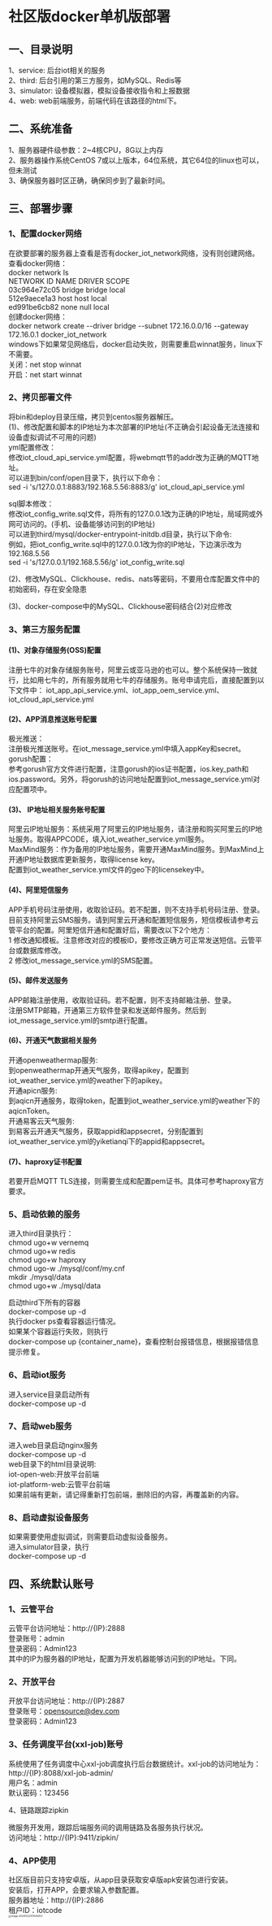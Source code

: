 # 社区版docker单机版部署

##    一、目录说明
   1、service: 后台iot相关的服务  
   2、third: 后台引用的第三方服务，如MySQL、Redis等  
   3、simulator: 设备模拟器，模拟设备接收指令和上报数据  
   4、web: web前端服务，前端代码在该路径的html下。  

##    二、系统准备 

   1、服务器硬件级参数：2~4核CPU，8G以上内存  
   2、服务器操作系统CentOS 7或以上版本，64位系统，其它64位的linux也可以，但未测试  
   3、确保服务器时区正确，确保同步到了最新时间。  

##    三、部署步骤

###    1、配置docker网络

   在欲要部署的服务器上查看是否有docker_iot_network网络，没有则创建网络。  
   查看docker网络：  
   docker network ls  
       NETWORK ID     NAME                 DRIVER    SCOPE  
       03c964e72c05   bridge               bridge    local  
       512e9aece1a3   host                 host      local  
       ed991be6cb82   none                 null      local  
   创建docker网络：  
   docker network create --driver bridge --subnet 172.16.0.0/16 --gateway 172.16.0.1   docker_iot_network  
   windows下如果常见网络后，docker启动失败，则需要重启winnat服务，linux下不需要。  
   关闭：net stop winnat  
   开启：net start winnat  

###    2、拷贝部署文件
   将bin和deploy目录压缩，拷贝到centos服务器解压。   
   (1)、修改配置和脚本的IP地址为本次部署的IP地址(不正确会引起设备无法连接和设备虚拟调试不可用的问题)    
   yml配置修改：  
   修改iot_cloud_api_service.yml配置，将webmqtt节的addr改为正确的MQTT地址。  
   可以进到bin/conf/open目录下，执行以下命令：  
   sed -i 's/127.0.0.1:8883/192.168.5.56:8883/g' iot_cloud_api_service.yml  

   sql脚本修改：  
   修改iot_config_write.sql文件，将所有的127.0.0.1改为正确的IP地址，局域网或外网可访问的。(手机、设备能够访问到的IP地址)  
   可以进到third/mysql/docker-entrypoint-initdb.d目录，执行以下命令:  
   例如，把iot_config_write.sql中的127.0.0.1改为你的IP地址，下边演示改为192.168.5.56  
   sed -i 's/127.0.0.1/192.168.5.56/g' iot_config_write.sql    
    
  (2)、修改MySQL、Clickhouse、redis、nats等密码，不要用仓库配置文件中的初始密码，存在安全隐患    

  (3)、docker-compose中的MySQL、Clickhouse密码结合(2)对应修改   

###    3、第三方服务配置

####    (1)、对象存储服务(OSS)配置

   注册七牛的对象存储服务账号，阿里云或亚马逊的也可以。整个系统保持一致就行，比如用七牛的，所有服务就用七牛的存储服务。账号申请完后，直接配置到以下文件中：  iot_app_api_service.yml、iot_app_oem_service.yml、iot_cloud_api_service.yml

####    (2)、APP消息推送账号配置

   极光推送：  
   注册极光推送账号。在iot_message_service.yml中填入appKey和secret。  
   gorush配置：  
   参考gorush官方文件进行配置，注意gorush的ios证书配置，ios.key_path和ios.password。另外，将gorush的访问地址配置到iot_message_service.yml对应配置项中。  

####    (3)、 IP地址相关服务账号配置

   阿里云IP地址服务：系统采用了阿里云的IP地址服务，请注册和购买阿里云的IP地址服务。取得APPCODE，填入iot_weather_service.yml服务。  
   MaxMind服务：作为备用的IP地址服务，需要开通MaxMind服务。到MaxMind上开通IP地址数据库更新服务，取得license key。  
   配置到iot_weather_service.yml文件的geo下的licensekey中。  

####    (4)、阿里短信服务

   APP手机号码注册使用，收取验证码。若不配置，则不支持手机号码注册、登录。  
   目前支持阿里云SMS服务。请到阿里云开通和配置短信服务，短信模板请参考云管平台的配置。阿里短信开通和配置好后，需要改以下2个地方：  
   1 修改通知模板。注意修改对应的模板ID，要修改正确方可正常发送短信。云管平台或数据库修改。  
   2 修改iot_message_service.yml的SMS配置。  

####    (5)、邮件发送服务

   APP邮箱注册使用，收取验证码。若不配置，则不支持邮箱注册、登录。  
   注册SMTP邮箱，开通第三方软件登录和发送邮件服务。然后到iot_message_service.yml的smtp进行配置。  

####    (6)、开通天气数据相关服务

   开通openweathermap服务:  
   到openweathermap开通天气服务，取得apikey，配置到iot_weather_service.yml的weather下的apikey。  
   开通apicn服务:  
   到aqicn开通服务，取得token，配置到iot_weather_service.yml的weather下的aqicnToken。  
   开通易客云天气服务:  
   到易客云开通天气服务，获取appid和appsecret，分别配置到iot_weather_service.yml的yiketianqi下的appid和appsecret。  

####    (7)、haproxy证书配置

   若要开启MQTT TLS连接，则需要生成和配置pem证书。具体可参考haproxy官方要求。  

###    5、启动依赖的服务

   进入third目录执行：  
   chmod ugo+w vernemq  
   chmod ugo+w redis  
   chmod ugo+w haproxy  
   chmod ugo-w ./mysql/conf/my.cnf  
   mkdir ./mysql/data  
   chmod ugo+w ./mysql/data  

   启动third下所有的容器  
   docker-compose up -d  
   执行docker ps查看容器运行情况。  
   如果某个容器运行失败，则执行  
   docker-compose up {container_name}，查看控制台报错信息，根据报错信息提示修复。  

###    6、启动iot服务

   进入service目录启动所有  
   docker-compose up -d  

###    7、启动web服务
   进入web目录启动nginx服务   
   docker-compose up -d  
   web目录下的html目录说明:  
   iot-open-web:开放平台前端  
   iot-platform-web:云管平台前端  
   如果前端有更新，请记得重新打包前端，删除旧的内容，再覆盖新的内容。  

###    8、启动虚拟设备服务
   如果需要使用虚拟调试，则需要启动虚拟设备服务。  
   进入simulator目录，执行  
   docker-compose up -d  

## 四、系统默认账号

###   1、云管平台

   云管平台访问地址：http://{IP}:2888   
   登录账号：admin   
   登录密码：Admin123   
   其中的IP为服务器的IP地址，配置为开发机器能够访问到的IP地址。下同。  

###  2、开放平台

   开放平台访问地址：http://{IP}:2887  
   登录账号：opensource@dev.com  
   登录密码：Admin123  

###  3、任务调度平台(xxl-job)账号

   系统使用了任务调度中心xxl-job调度执行后台数据统计。xxl-job的访问地址为：  
   http://{IP}:8088/xxl-job-admin/  
   用户名：admin  
   默认密码：123456  

4、链路跟踪zipkin

   微服务开发用，跟踪后端服务间的调用链路及各服务执行状况。  
   访问地址：http://{IP}:9411/zipkin/  

### 4、APP使用

   社区版目前只支持安卓版，从app目录获取安卓版apk安装包进行安装。  
​   安装后，打开APP，会要求输入参数配置。  
​   服务器地址：http://{IP}:2886  
​   租户ID：iotcode  
<img src="https://osspublic.iot-aithings.com/docs/image-20240322101549253.png" alt="image-20240322101549253" style="zoom: 33%;" />



   ```